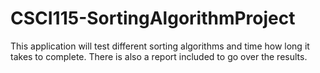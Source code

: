 # CSCI115-SortingAlgorithmProject
This application will test different sorting algorithms and time how long it takes to complete. There is also a report included to go over the results.
